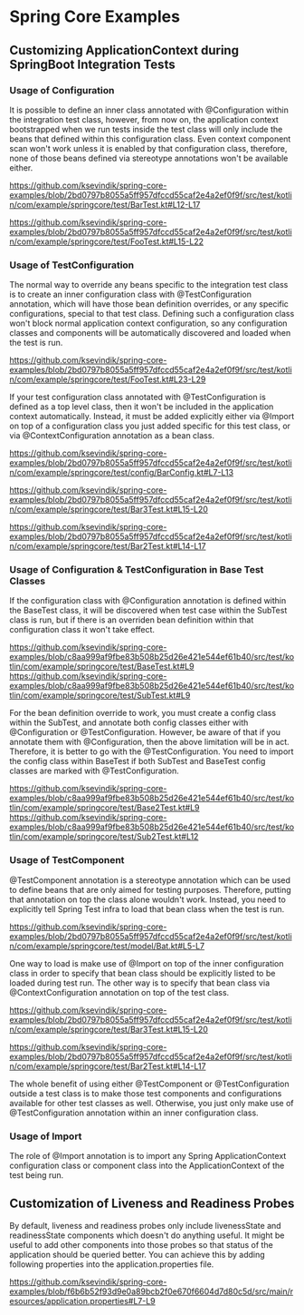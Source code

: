 # Spring Core Examples

## Customizing ApplicationContext during SpringBoot Integration Tests

### Usage of Configuration

It is possible to define an inner class annotated with @Configuration within the integration test class, however, from 
now on, the application context bootstrapped when we run tests inside the test class will only include the beans that 
defined within this configuration class. Even context component scan won't work unless it is enabled by that configuration
class, therefore, none of those beans defined via stereotype annotations won't be available either.

https://github.com/ksevindik/spring-core-examples/blob/2bd0797b8055a5ff957dfccd55caf2e4a2ef0f9f/src/test/kotlin/com/example/springcore/test/BarTest.kt#L12-L17

https://github.com/ksevindik/spring-core-examples/blob/2bd0797b8055a5ff957dfccd55caf2e4a2ef0f9f/src/test/kotlin/com/example/springcore/test/FooTest.kt#L15-L22

### Usage of TestConfiguration

The normal way to override any beans specific to the integration test class is to create an inner configuration class with
@TestConfiguration annotation, which will have those bean definition overrides, or any specific configurations, special
to that test class. Defining such a configuration class won't block normal application context configuration, so any 
configuration classes and components will be automatically discovered and loaded when the test is run.

https://github.com/ksevindik/spring-core-examples/blob/2bd0797b8055a5ff957dfccd55caf2e4a2ef0f9f/src/test/kotlin/com/example/springcore/test/FooTest.kt#L23-L29

If your test configuration class annotated with @TestConfiguration is defined as a top level class, then it won't be 
included in the application context automatically. Instead, it must be added explicitly either via @Import on top of a
configuration class you just added specific for this test class, or via @ContextConfiguration annotation as a bean class.

https://github.com/ksevindik/spring-core-examples/blob/2bd0797b8055a5ff957dfccd55caf2e4a2ef0f9f/src/test/kotlin/com/example/springcore/test/config/BarConfig.kt#L7-L13

https://github.com/ksevindik/spring-core-examples/blob/2bd0797b8055a5ff957dfccd55caf2e4a2ef0f9f/src/test/kotlin/com/example/springcore/test/Bar3Test.kt#L15-L20

https://github.com/ksevindik/spring-core-examples/blob/2bd0797b8055a5ff957dfccd55caf2e4a2ef0f9f/src/test/kotlin/com/example/springcore/test/Bar2Test.kt#L14-L17

### Usage of Configuration & TestConfiguration in Base Test Classes

If the configuration class with @Configuration annotation is defined within the BaseTest class, it will be discovered when
test case within the SubTest class is run, but if there is an overriden bean definition within that configuration class
it won't take effect.

https://github.com/ksevindik/spring-core-examples/blob/c8aa999af9fbe83b508b25d26e421e544ef61b40/src/test/kotlin/com/example/springcore/test/BaseTest.kt#L9
https://github.com/ksevindik/spring-core-examples/blob/c8aa999af9fbe83b508b25d26e421e544ef61b40/src/test/kotlin/com/example/springcore/test/SubTest.kt#L9

For the bean definition override to work, you must create a config class within the SubTest, and
annotate both config classes either with @Configuration or @TestConfiguration. However, be aware of that if you annotate them
with @Configuration, then the above limitation will be in act. Therefore, it is better to go with the @TestConfiguration.
You need to import the config class within BaseTest if both SubTest and BaseTest config classes are marked with
@TestConfiguration.

https://github.com/ksevindik/spring-core-examples/blob/c8aa999af9fbe83b508b25d26e421e544ef61b40/src/test/kotlin/com/example/springcore/test/Base2Test.kt#L9
https://github.com/ksevindik/spring-core-examples/blob/c8aa999af9fbe83b508b25d26e421e544ef61b40/src/test/kotlin/com/example/springcore/test/Sub2Test.kt#L12

### Usage of TestComponent

@TestComponent annotation is a stereotype annotation which can be used to define beans that are only aimed for testing
purposes. Therefore, putting that annotation on top the class alone wouldn't work. Instead, you need to explicitly tell
Spring Test infra to load that bean class when the test is run.

https://github.com/ksevindik/spring-core-examples/blob/2bd0797b8055a5ff957dfccd55caf2e4a2ef0f9f/src/test/kotlin/com/example/springcore/test/model/Bat.kt#L5-L7

One way to load is make use of @Import on top of the inner configuration class in order to specify that bean class should 
be explicitly listed to be loaded during test run. The other way is to specify that bean class via @ContextConfiguration 
annotation on top of the test class.

https://github.com/ksevindik/spring-core-examples/blob/2bd0797b8055a5ff957dfccd55caf2e4a2ef0f9f/src/test/kotlin/com/example/springcore/test/Bar3Test.kt#L15-L20

https://github.com/ksevindik/spring-core-examples/blob/2bd0797b8055a5ff957dfccd55caf2e4a2ef0f9f/src/test/kotlin/com/example/springcore/test/Bar2Test.kt#L14-L17


The whole benefit of using either @TestComponent or @TestConfiguration outside a test class is to make those test components
and configurations available for other test classes as well. Otherwise, you just only make use of @TestConfiguration
annotation within an inner configuration class.

### Usage of Import

The role of @Import annotation is to import any Spring ApplicationContext configuration class or component class into the
ApplicationContext of the test being run.

## Customization of Liveness and Readiness Probes

By default, liveness and readiness probes only include livenessState and readinessState components which doesn't do anything
useful. It might be useful to add other components into those probes so that status of the application should be queried better.
You can achieve this by adding following properties into the application.properties file.

https://github.com/ksevindik/spring-core-examples/blob/f6b6b52f93d9e0a89bcb2f0e670f6604d7d80c5d/src/main/resources/application.properties#L7-L9